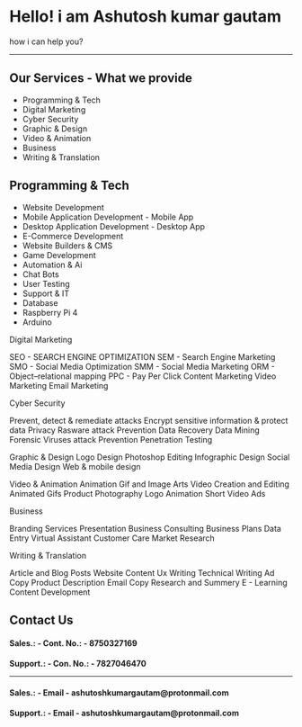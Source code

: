 <html>
<head>
   <head>
  <meta charset="UTF-8">
  <meta name="description" content="Hacking tool,programming languages,">
  <meta name="keywords" content="HTML, CSS, JavaScript contact me - 7217723683">
  <meta name="author" content="Ashutosh Kumar Gautam">
  <meta name="viewport" content="width=device-width, initial-scale=1.0">
 <link rel="stylesheet" href="https://stackpath.bootstrapcdn.com/bootstrap/4.5.2/css/bootstrap.min.css" integrity="sha384-JcKb8q3iqJ61gNV9KGb8thSsNjpSL0n8PARn9HuZOnIxN0hoP+VmmDGMN5t9UJ0Z" crossorigin="anonymous">
</head> 
</head>
<body>
   <h1>Hello! i am Ashutosh kumar gautam </h1>
   <p>how i can help you?</p>
  <hr>
   
<h2> Our Services - What we provide </h2> 
<ul>
   <li>Programming & Tech</li>
<li>Digital Marketing</li>
<li>Cyber Security</li>
<li>Graphic & Design</li>
<li>Video & Animation</li>
<li>Business</li>
<li>Writing & Translation</li>
</ul>

<h2>Programming & Tech</h2>
<ul>
   <li>Website Development</li>
<li>Mobile Application Development  - Mobile App</li>
<li>Desktop Application Development - Desktop App</li>
<li>E-Commerce Development</li>
<li>Website Builders & CMS</li>
<li>Game Development</li>
<li>Automation & Ai</li>
<li>Chat Bots</li>
<li>User Testing</li>
<li>Support & IT</li>
<li>Database</li>
<li>Raspberry Pi 4</li>
<li>Arduino</li>
</ul>

Digital Marketing

SEO - SEARCH ENGINE OPTIMIZATION
SEM -  Search Engine Marketing
SMO - Social Media Optimization
SMM - Social Media Marketing
ORM - Object–relational mapping
PPC - Pay Per Click
Content Marketing
Video Marketing
Email Marketing


Cyber Security

Prevent, detect & remediate attacks
Encrypt sensitive information & protect data
Privacy
Rasware attack Prevention 
Data Recovery 
Data Mining 
Forensic 
Viruses attack Prevention
Penetration Testing 

Graphic & Design
Logo Design
Photoshop Editing
Infographic Design
Social Media Design
Web & mobile design


Video & Animation
Animation 
Gif and Image Arts
Video 	Creation and Editing 
Animated Gifs
Product Photography
Logo Animation
Short Video Ads





Business

Branding Services
Presentation
Business Consulting
Business Plans
Data Entry
Virtual Assistant
Customer Care
Market Research


Writing & Translation

Article and Blog Posts
Website Content
Ux Writing
Technical Writing
Ad Copy
Product Description
Email Copy
Research and Summery
E - Learning Content Development




<h2>Contact Us</h2>
<h4><b>Sales.: - Cont. No.: - 8750327169<b>
<h4><b>Support.: - Con. No.: - 7827046470<b>
<hr>
<h4><b>Sales.: - Email - ashutoshkumargautam@protonmail.com<b>
<h4><b>Support.: - Email - ashutoshkumargautam@protonmail.com<b>


</body>
</html>
